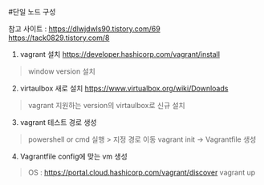 #단일 노드 구성

참고 사이트 : 
https://dlwjdwls90.tistory.com/69
https://tack0829.tistory.com/8

1. vagrant 설치
https://developer.hashicorp.com/vagrant/install
 > window version 설치

2. virtaulbox 새로 설치
https://www.virtualbox.org/wiki/Downloads
 > vagrant 지원하는 version의 virtaulbox로 신규 설치

3. vagrant 테스트 경로 생성
 > powershell or cmd 실행 > 지정 경로 이동
 > vagrant init
  -> Vagrantfile 생성

4. Vagrantfile config에 맞는 vm 생성
 > OS : https://portal.cloud.hashicorp.com/vagrant/discover
 > vagrant up
